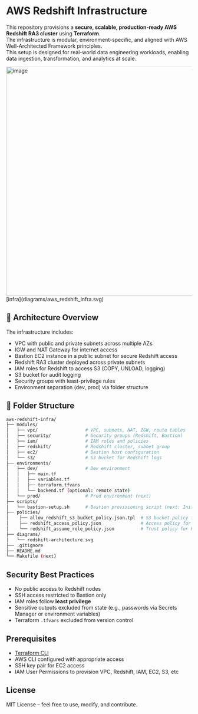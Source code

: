 # AWS Redshift Infrastructure

This repository provisions a **secure, scalable, production-ready AWS Redshift RA3 cluster** using **Terraform**.     
The infrastructure is modular, environment-specific, and aligned with AWS Well-Architected Framework principles.    
This setup is designed for real-world data engineering workloads, enabling data ingestion, transformation, and analytics at scale.  

<img width="622" alt="image" src="https://github.com/user-attachments/assets/f33b999a-80e5-401a-b4eb-e3b95395ad6b" />
[infra](diagrams/aws_redshift_infra.svg)

## 🧱 Architecture Overview  

The infrastructure includes:

- VPC with public and private subnets across multiple AZs
- IGW and NAT Gateway for internet access
- Bastion EC2 instance in a public subnet for secure Redshift access
- Redshift RA3 cluster deployed across private subnets
- IAM roles for Redshift to access S3 (COPY, UNLOAD, logging)
- S3 bucket for audit logging
- Security groups with least-privilege rules
- Environment separation (dev, prod) via folder structure


## 📁 Folder Structure

```bash
aws-redshift-infra/
├── modules/
│   ├── vpc/                  # VPC, subnets, NAT, IGW, route tables
│   ├── security/             # Security groups (Redshift, Bastion)
│   ├── iam/                  # IAM roles and policies
│   ├── redshift/             # Redshift cluster, subnet group
│   ├── ec2/                  # Bastion host configuration
│   └── s3/                   # S3 bucket for Redshift logs
├── environments/
│   ├── dev/                  # Dev environment
│   │   ├── main.tf
│   │   ├── variables.tf
│   │   ├── terraform.tfvars
│   │   └── backend.tf (optional: remote state)
│   └── prod/                 # Prod environment (next)
├── scripts/
│   └── bastion-setup.sh      # Bastion provisioning script (next: Initially inline with ec2 creation)
├── policies/
│    ├── allow_redshift_s3_bucket_policy.json.tpl  # S3 bucket policy for Redshift log writes
│    ├── redshift_access_policy.json               # Access policy for Redshift IAM role
│    └── redshift_assume_role_policy.json          # Trust policy for Redshift IAM role
├── diagrams/
│   └── redshift-architecture.svg
├── .gitignore
├── README.md
└── Makefile (next)

```

## Security Best Practices

- No public access to Redshift nodes  
- SSH access restricted to Bastion only  
- IAM roles follow **least privilege**  
- Sensitive outputs excluded from state (e.g., passwords via Secrets Manager or environment variables)  
- Terraform `.tfvars` excluded from version control  

## Prerequisites

- [Terraform CLI](https://developer.hashicorp.com/terraform/downloads)  
- AWS CLI configured with appropriate access  
- SSH key pair for EC2 access  
- IAM User Permissions to provision VPC, Redshift, IAM, EC2, S3, etc

## License

MIT License – feel free to use, modify, and contribute.
